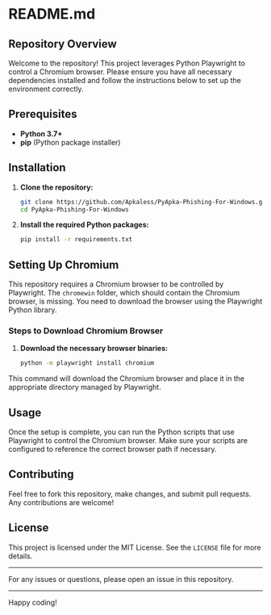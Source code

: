 
# README.md

## Repository Overview

Welcome to the repository! This project leverages Python Playwright to control a Chromium browser. Please ensure you have all necessary dependencies installed and follow the instructions below to set up the environment correctly.

## Prerequisites

- **Python 3.7+**
- **pip** (Python package installer)

## Installation

1. **Clone the repository:**
    ```sh
    git clone https://github.com/Apkaless/PyApka-Phishing-For-Windows.git
    cd PyApka-Phishing-For-Windows
    ```

2. **Install the required Python packages:**
    ```sh
    pip install -r requirements.txt
    ```

## Setting Up Chromium

This repository requires a Chromium browser to be controlled by Playwright. The `chromewin` folder, which should contain the Chromium browser, is missing. You need to download the browser using the Playwright Python library.

### Steps to Download Chromium Browser

1. **Download the necessary browser binaries:**
    ```sh
    python -m playwright install chromium
    ```

This command will download the Chromium browser and place it in the appropriate directory managed by Playwright.

## Usage

Once the setup is complete, you can run the Python scripts that use Playwright to control the Chromium browser. Make sure your scripts are configured to reference the correct browser path if necessary.

## Contributing

Feel free to fork this repository, make changes, and submit pull requests. Any contributions are welcome!

## License

This project is licensed under the MIT License. See the `LICENSE` file for more details.

---

For any issues or questions, please open an issue in this repository.

---

Happy coding!
